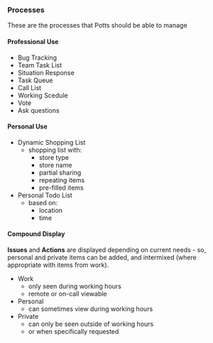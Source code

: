 ### Processes

These are the processes that Potts should be able to manage

#### Professional Use

* Bug Tracking
* Team Task List
* Situation Response
* Task Queue
* Call List
* Working Scedule
* Vote
* Ask questions

#### Personal Use

* Dynamic Shopping List
  * shopping list with:
    * store type
    * store name
    * partial sharing
    * repeating items
    * pre-filled items
* Personal Todo List
  * based on:
    * location
    * time

#### Compound Display

**Issues** and **Actions** are displayed depending on current needs - so, personal and private items can be added, and intermixed (where appropriate with items from work).

* Work
  * only seen during working hours
  * remote or on-call viewable
* Personal
  * can sometimes view during working hours
* Private
  * can only be seen outside of working hours
  * or when specifically requested
